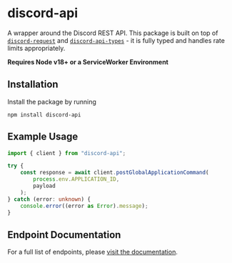 # discord-api

A wrapper around the Discord REST API. This package is built on top of [`discord-request`](https://www.npmjs.com/package/discord-request) and [`discord-api-types`](https://www.npmjs.com/package/discord-api-types) - it is fully typed and handles rate limits appropriately.

**Requires Node v18+ or a ServiceWorker Environment**

## Installation

Install the package by running

    npm install discord-api

## Example Usage

```ts
import { client } from "discord-api";

try {
	const response = await client.postGlobalApplicationCommand(
		process.env.APPLICATION_ID,
		payload
	);
} catch (error: unknown) {
	console.error((error as Error).message);
}
```

## Endpoint Documentation

<!--- TODO replace link with docs link --->
For a full list of endpoints, please [visit the documentation]().
